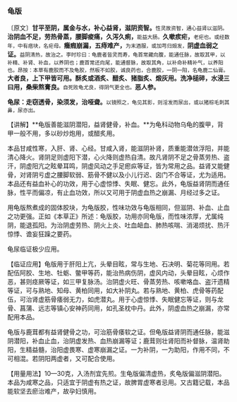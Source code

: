 ### 龟版

〔原文〕**甘平至阴，属金与水，补心益肾，滋阴资智。**<small>性灵故资智，通心益肾以滋阴。</small>**治阴血不足，劳热骨蒸，腰脚痠痛，久泻久痢，**<small>能益大肠。</small>**久嗽痎疟，**<small>老疟也。或经数年，中有痞块，名疟母。</small>**癥瘕崩漏，五痔难产，**<small>为末酒服，或加芎归煅发，</small>**阴虚血弱之证。**<small>益阴清热，故治之。李时珍曰：龟鹿者皆灵而寿，龟首常藏向腹，能通任脉，故取其甲，以补精、补肾、补血，以养阴也；鹿首常还向尾，能通督脉，故取其角，以补命补精补气，以养阳也。昂按：本草有鹿胶而不及龟胶，然板不如胶，诚良药也，合鹿胶，一阴一阳，名龟鹿二仙膏。</small>**大者良，上下甲皆可用。酥炙或酒炙、醋炙、猪脂炙、煅灰用。洗净槌碎，水浸三曰用，桑柴熬膏良。**<small>自死败龟尤良，得阴气更全也。</small>**恶人参。**

**龟尿：走窃透骨，染须发，治哑聋。**<small>以镜照之，龟见其影，则淫发而尿出，或以猪棕毛刺其鼻，尿亦出。</small>

【讲解】**龟版善能滋阴潜阳，益肾健骨，补血。**为龟科动物乌龟的腹甲，背甲一般不用，多以砂炒炮用，或醋炙用。

本品甘咸性寒，入肝、肾、心经。甘咸入肾，能滋阴补肾，质重能潜敛浮阳，并能清心降火。肾阴足则虚阳下潜，心火降则虚热自清。故凡肾阴不足之骨蒸劳热、盗汗，阴虚阳亢之眩晕耳鸣，阴虚风动之手足瘛疭等证，皆为常用之品。益肾又能健骨，对肾阴亏虚之腰脚软弱、筋骨不健以及小儿行迟、囟门不合等证，尤为适用。本品还有益血补心的功效，用于心虚惊悸、失眠、健忘。此外，龟版益肾阴而通任脉，性平而偏凉，有止血功效，所以又可用于阴虚血热之崩漏、月经过多之证。

用龟版熬煮成的固体胶块，为龟版胶，性味功效与龟版相同，但滋阴、补血、止血之功更强。正如《本草正》所述：龟版胶，功用亦同龟版，而性味浓厚，尤属纯阴，能退孤阳。为治阴虚劳热、阴火上炎、吐血衄血、肺热咳喘、消渴烦扰、热汗惊悸、谵妄狂躁之要药。

龟尿临证极少应用。

【临证应用】龟版用于肝阳上亢，头晕目眩，常与生地、石决明、菊花等同用。若配伍阿胶、生地、牡蛎、鳖甲等药，能治热病伤阴，虚风内动，头晕目眩，心烦作恶，甚则痉厥等证，如三甲复脉汤。治阴虚火旺、骨蒸劳热、咳嗽咯血、盗汗遗精等证，可与熟地、知母、黄柏同用，如大补阴丸。若与熟地、黄柏、虎骨等药配伍，可治肾虚筋骨痿弱无力，如虎潜丸。用于心虚惊悸、失眠健忘等证，则与龙骨、菖蒲、远志等镇心安神药同用，如孔圣枕中丹。此外，阴虚血热之崩漏，亦常配用本品。

龟版与鹿茸都有益肾健骨之功，可治筋骨痿软之证。但龟版益肾阴而通任脉，能滋阴潜阳，补血止血，治阴虚发热、血热崩漏等证；鹿茸则壮肾阳而补督脉，温肾助阳，生精益髓，治阳虚畏寒、虚寒崩漏之证。一为补阴，一为助阳，作用不同，不可相混。若阴阳两虚者，又可配合使用。

【用量用法】10—30克，入汤剂宜先煎。生龟版偏清虚热，炙龟版偏滋阴潜阳。本品为咸寒之品，只适宜于阴虚有热之证，故脾胃虚寒者忌用。又古籍记载，本品能软坚去瘀治难产，故孕妇慎用。
